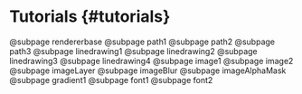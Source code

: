 Tutorials {#tutorials}
======================

@subpage rendererbase
@subpage path1
@subpage path2
@subpage path3
@subpage linedrawing1
@subpage linedrawing2
@subpage linedrawing3
@subpage linedrawing4
@subpage image1
@subpage image2
@subpage imageLayer
@subpage imageBlur
@subpage imageAlphaMask
@subpage gradient1
@subpage font1
@subpage font2
